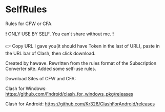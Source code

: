 # SelfRules

Rules for CFW or CFA.

❗ ONLY USE BY SELF. You can't share without me. ❗

👉 Copy URL I gave you(it should have Token in the last of URL), paste in the URL bar of Clash, then click download.

Created by hawave. Rewritten from the rules format of the Subscription Converter site. Added some self-use rules.

Download Sites of CFW and CFA:

Clash for Windows: https://github.com/Fndroid/clash_for_windows_pkg/releases

Clash for Android: https://github.com/Kr328/ClashForAndroid/releases
